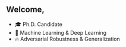 ## Welcome,
- :mortar_board: Ph.D. Candidate
- :blue_book:  Machine Learning & Deep Learning
- :fire:  Adversarial Robustness & Generalization
